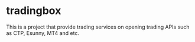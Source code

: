 # tradingbox
This is a project that provide trading services on opening trading APIs such as CTP, Esunny, MT4 and etc.
